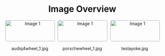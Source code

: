 <h1 style ="text-align: center;"> Image Overview </h1>
<div style="display: flex; flex-wrap: wrap; gap: 10px; justify-content: center;">
<div style="flex: 1 1 calc(33.333% - 20px); max-width: 300px; text-align: center;">
<img src="https://media.evkx.net/multimedia/technology/userinterface/steeringwheel/audiq4wheel_1_xst.jpg" alt="Image 1" style="width: 100%; border: 1px solid #ddd; border-radius: 5px;">
<p>audiq4wheel_1.jpg</p>
</div>
<div style="flex: 1 1 calc(33.333% - 20px); max-width: 300px; text-align: center;">
<img src="https://media.evkx.net/multimedia/technology/userinterface/steeringwheel/porschewheel_1_xst.jpg" alt="Image 1" style="width: 100%; border: 1px solid #ddd; border-radius: 5px;">
<p>porschewheel_1.jpg</p>
</div>
<div style="flex: 1 1 calc(33.333% - 20px); max-width: 300px; text-align: center;">
<img src="https://media.evkx.net/multimedia/technology/userinterface/steeringwheel/teslayoke_xst.jpg" alt="Image 1" style="width: 100%; border: 1px solid #ddd; border-radius: 5px;">
<p>teslayoke.jpg</p>
</div>
</div>
